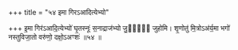 +++
title = "५४ इमा गिरऽआदित्येभ्यो"

+++
इ॒मा गिर॑ऽआदि॒त्येभ्यो॑ घृ॒तस्नूः॑ स॒नाद्राज॑भ्यो जु॒ह्वा᳖ जुहोमि। शृ॒णोतु॑ मि॒त्रोऽअ॑र्य॒मा भगो॑ नस्तुविजा॒तो वरु॑णो॒ दक्षो॒ऽअꣳशः॑ ॥५४ ॥